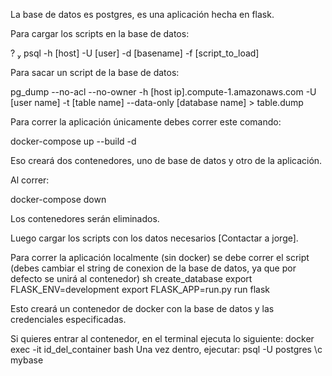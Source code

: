 La base de datos es postgres, es una aplicación hecha en flask.

Para cargar los scripts en la base de datos:

?  psql  -h [host] -U [user] -d [basename]  -f  [script_to_load]

Para sacar un script de la base de datos:

pg_dump --no-acl --no-owner -h [host ip].compute-1.amazonaws.com -U [user name] -t [table name] --data-only [database name] > table.dump

Para correr la aplicación únicamente debes correr este comando:

 docker-compose up --build -d
 
 Eso creará dos contenedores, uno de base de datos y otro de la aplicación.
 
 Al correr: 
 
 docker-compose down
 
 Los contenedores serán eliminados.

Luego cargar los scripts con los datos necesarios [Contactar a jorge].


Para correr la aplicación localmente (sin docker) se debe correr el script 
(debes cambiar el string de conexion de la base de datos, ya que por defecto se unirá al contenedor)
sh create_database
export FLASK_ENV=development
export FLASK_APP=run.py
run flask

Esto creará un contenedor de docker con la base de datos y las credenciales especificadas.

Si quieres entrar al contenedor, en el terminal ejecuta lo siguiente:
docker exec -it id_del_container bash
Una vez dentro, ejecutar:
psql -U postgres
\c mybase


